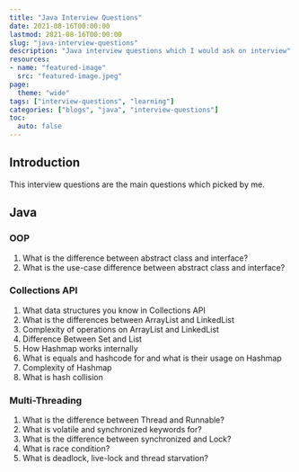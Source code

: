 ```yaml
---
title: "Java Interview Questions"
date: 2021-08-16T00:00:00
lastmod: 2021-08-16T00:00:00
slug: "java-interview-questions"
description: "Java interview questions which I would ask on interview"
resources:
- name: "featured-image"
  src: "featured-image.jpeg"
page:
  theme: "wide"
tags: ["interview-questions", "learning"]
categories: ["blogs", "java", "interview-questions"]
toc:
  auto: false
---
```

## Introduction
This interview questions are the main questions which picked by me.

## Java
### OOP
1. What is the difference between abstract class and interface?
2. What is the use-case difference between abstract class and interface?
### Collections API
1. What data structures you know in Collections API
2. What is the differences between ArrayList and LinkedList
3. Complexity of operations on ArrayList and LinkedList
4. Difference Between Set and List
5. How Hashmap works internally
6. What is equals and hashcode for and what is their usage on Hashmap
7. Complexity of Hashmap
8. What is hash collision
### Multi-Threading
1. What is the difference between Thread and Runnable?
2. What is volatile and synchronized keywords for?
3. What is the difference between synchronized and Lock?
4. What is race condition?
5. What is deadlock, live-lock and thread starvation?
